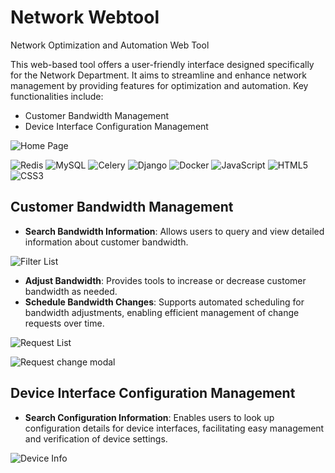 # Network Webtool

Network Optimization and Automation Web Tool

This web-based tool offers a user-friendly interface designed specifically for the Network Department. It aims to streamline and enhance network management by providing features for optimization and automation. Key functionalities include:

- Customer Bandwidth Management
- Device Interface Configuration Management

![Home Page](https://cdn.statically.io/gh/atom-tr/atom-tr/src/prj/net.webtool/home.webp)

![Redis](https://img.shields.io/badge/Redis-DC382D?style=for-the-badge&logo=Redis&logoColor=white)
![MySQL](https://img.shields.io/badge/MySQL-4479A1?style=for-the-badge&logo=mysql&logoColor=white)
![Celery](https://img.shields.io/badge/Celery-37814A?style=for-the-badge&logo=Celery&logoColor=white)
![Django](https://img.shields.io/badge/Django-092E20?style=for-the-badge&logo=Django&logoColor=white)
![Docker](https://img.shields.io/badge/Docker-2496ED?style=for-the-badge&logo=Docker&logoColor=white)
![JavaScript](https://img.shields.io/badge/JavaScript-F7DF1E?style=for-the-badge&logo=javascript&logoColor=black)
![HTML5](https://img.shields.io/badge/HTML5-E34F26?style=for-the-badge&logo=html5&logoColor=white)
![CSS3](https://img.shields.io/badge/CSS3-1572B6?style=for-the-badge&logo=css3&logoColor=white)

## Customer Bandwidth Management

- **Search Bandwidth Information**: Allows users to query and view detailed information about customer bandwidth.

![Filter List](https://cdn.statically.io/gh/atom-tr/atom-tr/src/prj/net.webtool/list.webp)

- **Adjust Bandwidth**: Provides tools to increase or decrease customer bandwidth as needed.
- **Schedule Bandwidth Changes**: Supports automated scheduling for bandwidth adjustments, enabling efficient management of change requests over time.

![Request List](https://cdn.statically.io/gh/atom-tr/atom-tr/src/prj/net.webtool/requests.webp)

![Request change modal](https://cdn.statically.io/gh/atom-tr/atom-tr/src/prj/net.webtool/modal.webp)

## Device Interface Configuration Management

- **Search Configuration Information**: Enables users to look up configuration details for device interfaces, facilitating easy management and verification of device settings.

![Device Info](https://cdn.statically.io/gh/atom-tr/atom-tr/src/prj/net.webtool/dvi.webp)
